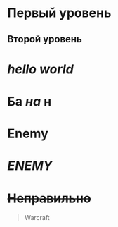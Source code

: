 # Первый уровень
## Второй уровень

# *hello world*
# Ба *на* н 
# **Enemy**
# ***ENEMY***
# ~~Неправильно~~
> Warcraft 
